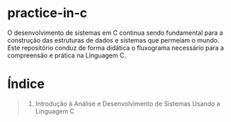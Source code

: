 # practice-in-c
O desenvolvimento de sistemas em C continua sendo fundamental para a construção das estruturas de dados e sistemas que permeiam o mundo. Este repositório conduz de forma didática o fluxograma necessário para a compreensão e prática na Linguagem C. 

# Índice
> 1. Introdução à Análise e Desenvolvimento de Sistemas Usando a Linguagem C 

